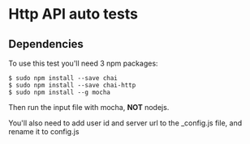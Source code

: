 # Http API auto tests

## Dependencies
To use this test you'll need 3 npm packages:

```
$ sudo npm install --save chai
$ sudo npm install --save chai-http
$ sudo npm install --g mocha
```

Then run the input file with mocha, **NOT** nodejs.


You'll also need to add user id and server url to the \_config.js file, and rename it to config.js
